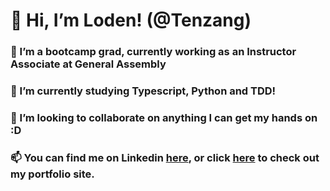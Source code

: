 # 👋 Hi, I’m Loden! (@Tenzang)
### 👀 I’m a bootcamp grad, currently working as an Instructor Associate at General Assembly
### 🌱 I’m currently studying Typescript, Python and TDD!
### 💞️ I’m looking to collaborate on anything I can get my hands on :D
### 📫 You can find me on Linkedin [here](https://www.linkedin.com/in/loden-gendun-5857b2202/), or click [here](https://tenzang.github.io/portfolio-website/) to check out my portfolio site.
